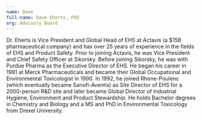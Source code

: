 ```yaml
---
name: Dave
full-name: Dave Eherts, PhD
org: Advisory Board
---
```


Dr. Eherts is Vice President and Global Head of EHS at Actavis (a $15B pharmaceutical company) and has over 25 years of experience in the fields of EHS and Product Safety. Prior to joining Actavis, he was Vice President and Chief Safety Officer at Sikorsky. Before joining Sikorsky, he was with Purdue Pharma as the Executive Director of EHS. He began his career in 1981 at Merck Pharmaceuticals and became their Global Occupational and Environmental Toxicologist in 1990. In 1992, he joined Rhone-Poulenc (which eventually became Sanofi-Aventis) as Site Director of EHS for a 2000-person R&D site and later became Global Director of Industrial Hygiene, Environment and Product Stewardship.  He holds Bachelor degrees in Chemistry and Biology and a MS and PhD in Environmental Toxicology from Drexel University. 
